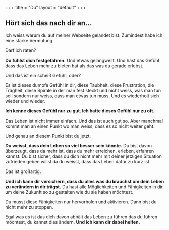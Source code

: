 +++
title = "Du"
layout = "default"
+++

<h2 class="sub-side-hero">Hört sich das nach dir an...</h2>

Ich weiss warum du auf meiner Webseite gelandet bist. Zumindest habe ich eine starke Vermutung.

Darf ich raten?

**Du fühlst dich festgefahren.** Und etwas gelangweilt. Und hast das Gefühl dass das Leben mehr zu bieten hat als das was du gerade erlebst.

Und das ist ein scheiß Gefühl, oder?

Es ist dieses dumpfe Gefühl in dir, diese Taubheit, diese Frustration, die Trägheit, diese Spirale in der man fest steckt und nicht weiss, was man tun soll sondern nur weiss, dass man etwas tun muss. Und es wiederholt sich wieder und wieder.

**Ich kenne dieses Gefühl nur zu gut. Ich hatte dieses Gefühl nur zu oft.**

Das Leben ist nicht immer einfach. Und das ist auch gut so. Aber manchmal kommt man an einen Punkt wo man weiss, dass es so nicht weiter geht.

Und genau an diesem Punkt bist du jetzt. 

**Du weisst, dass dein Leben so viel besser sein könnte.** Du bist davon überzeugt, dass da mehr ist, dass du mehr erreichen, erleben, erfahren kannst. Du bist sicher, dass du dich nicht mehr mit deiner jetzigen Situation zufrieden geben willst da du weisst, dass das Leben dafür zu kurz ist.

Das ist großartig. 

**Und ich kann dir versichern, dass du alles was du brauchst um dein Leben zu verändern in dir trägst.** Du hast alle Möglichkeiten und Fähigkeiten in dir um deine Zukunft so zu gestalten wie du sie haben möchtest.

Du musst diese Fähigkeiten nur hervorholen und aktivieren. Dann bist du nicht mehr zu stoppen.

Egal was es ist das dich davon abhält das Leben zu führen das du führen möchtest, du kannst dies ändern. **Und ich kann dir dabei helfen.**
